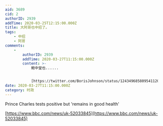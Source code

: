 ```yaml
---
aid: 3689
cid: 2
authorID: 2939
addTime: 2020-03-25T12:15:00.000Z
title: 大阿哥也中招了。
tags:
    - 中招
    - 阿哥
comments:
    -
        authorID: 2939
        addTime: 2020-03-27T11:15:00.000Z
        content: >-
            鲍中堂也......


            [https://twitter.com/BorisJohnson/status/1243496858095411200?s=20](https://twitter.com/BorisJohnson/status/1243496858095411200?s=20)
date: 2020-03-27T11:15:00.000Z
category: 时政
---
```


Prince Charles tests positive but 'remains in good health'

[https://www.bbc.com/news/uk-52033845](https://www.bbc.com/news/uk-52033845)
